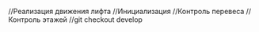 //Реализация движения лифта
//Инициализация
//Контроль перевеса
//Контроль этажей
//git checkout develop
